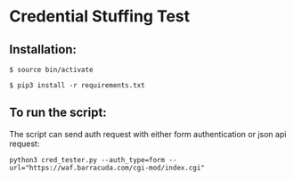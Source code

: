 # Credential Stuffing Test

## Installation:

`$ source bin/activate`

`$ pip3 install -r requirements.txt`

## To run the script:

The script can send auth request with either form authentication or json api request:

`python3 cred_tester.py --auth_type=form --url="https://waf.barracuda.com/cgi-mod/index.cgi"`


